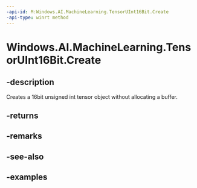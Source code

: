 ```yaml
---
-api-id: M:Windows.AI.MachineLearning.TensorUInt16Bit.Create
-api-type: winrt method
---
```


<!-- Method syntax.
public TensorUInt16Bit TensorUInt16Bit.Create()
-->

# Windows.AI.MachineLearning.TensorUInt16Bit.Create

## -description
Creates a 16bit unsigned int tensor object without allocating a buffer.
## -returns

## -remarks

## -see-also

## -examples

